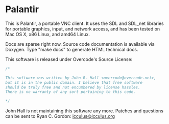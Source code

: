 # Palantir

This is Palantir, a portable VNC client. It uses the SDL and SDL_net libraries
for portable graphics, input, and network access, and has been tested on Mac
OS X, x86 Linux, and amd64 Linux.

Docs are sparse right now. Source code documentation is available via Doxygen.
Type "make docs" to generate HTML technical docs.

This software is released under Overcode's Source License:

```c
/*

This software was written by John R. Hall <overcode@overcode.net>,
but it is in the public domain. I believe that free software
should be truly free and not encumbered by license hassles.
There is no warranty of any sort pertaining to this code.

*/
```

John Hall is not maintaining this software any more. Patches and questions can
be sent to Ryan C. Gordon: icculus@icculus.org


